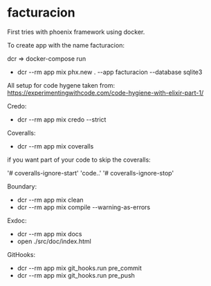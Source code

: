 # facturacion
First tries with phoenix framework using docker.

To create app with the name facturacion:

dcr => docker-compose run

* dcr --rm app mix phx.new . --app facturacion --database sqlite3

All setup for code hygene taken from: 
https://experimentingwithcode.com/code-hygiene-with-elixir-part-1/

Credo:

* dcr --rm app mix credo --strict

Coveralls:

* dcr --rm app mix coveralls

if you want part of your code to skip the coveralls:

'# coveralls-ignore-start'
'code..'
'# coveralls-ignore-stop'

Boundary:

* dcr --rm app mix clean
* dcr --rm app mix compile --warning-as-errors

Exdoc:
* dcr --rm app mix docs
* open ./src/doc/index.html

GitHooks:
* dcr --rm app mix git_hooks.run pre_commit
* dcr --rm app mix git_hooks.run pre_push
